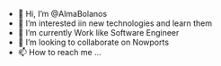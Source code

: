 - 👋 Hi, I’m @AlmaBolanos
- 👀 I’m interested iin new technologies and learn them 
- 🌱 I’m currently Work like Software Engineer
- 💞️ I’m looking to collaborate on Nowports
- 📫 How to reach me ...

<!---
AlmaBolanos/AlmaBolanos is a ✨ special ✨ repository because its `README.md` (this file) appears on your GitHub profile.
You can click the Preview link to take a look at your changes.
--->
